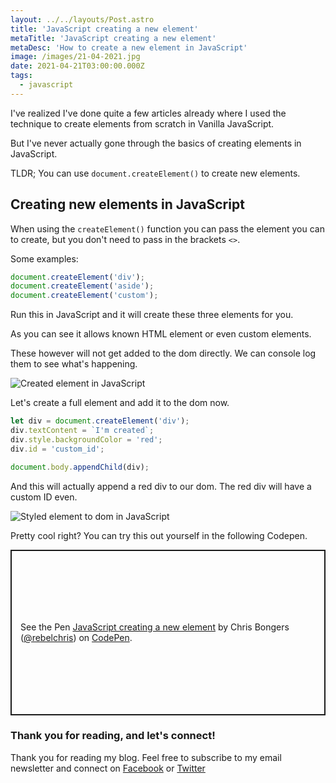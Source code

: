 ```yaml
---
layout: ../../layouts/Post.astro
title: 'JavaScript creating a new element'
metaTitle: 'JavaScript creating a new element'
metaDesc: 'How to create a new element in JavaScript'
image: /images/21-04-2021.jpg
date: 2021-04-21T03:00:00.000Z
tags:
  - javascript
---
```


I've realized I've done quite a few articles already where I used the technique to create elements from scratch in Vanilla JavaScript.

But I've never actually gone through the basics of creating elements in JavaScript.

TLDR; You can use `document.createElement()` to create new elements.

## Creating new elements in JavaScript

When using the `createElement()` function you can pass the element you can to create, but you don't need to pass in the brackets `<>`.

Some examples:

```js
document.createElement('div');
document.createElement('aside');
document.createElement('custom');
```

Run this in JavaScript and it will create these three elements for you.

As you can see it allows known HTML element or even custom elements.

These however will not get added to the dom directly.
We can console log them to see what's happening.

![Created element in JavaScript](https://cdn.hashnode.com/res/hashnode/image/upload/v1618766006690/OSEesd6Jf.png)

Let's create a full element and add it to the dom now.

```js
let div = document.createElement('div');
div.textContent = `I'm created`;
div.style.backgroundColor = 'red';
div.id = 'custom_id';

document.body.appendChild(div);
```

And this will actually append a red div to our dom.
The red div will have a custom ID even.

![Styled element to dom in JavaScript](https://cdn.hashnode.com/res/hashnode/image/upload/v1618766226537/02HQDExYl.png)

Pretty cool right?
You can try this out yourself in the following Codepen.

<p class="codepen" data-height="265" data-theme-id="dark" data-default-tab="js,result" data-user="rebelchris" data-slug-hash="RwKYPBP" style="height: 265px; box-sizing: border-box; display: flex; align-items: center; justify-content: center; border: 2px solid; margin: 1em 0; padding: 1em;" data-pen-title="JavaScript creating a new element">
  <span>See the Pen <a href="https://codepen.io/rebelchris/pen/RwKYPBP">
  JavaScript creating a new element</a> by Chris Bongers (<a href="https://codepen.io/rebelchris">@rebelchris</a>)
  on <a href="https://codepen.io">CodePen</a>.</span>
</p>
<script async src="https://cpwebassets.codepen.io/assets/embed/ei.js"></script>

### Thank you for reading, and let's connect!

Thank you for reading my blog. Feel free to subscribe to my email newsletter and connect on [Facebook](https://www.facebook.com/DailyDevTipsBlog) or [Twitter](https://twitter.com/DailyDevTips1)
